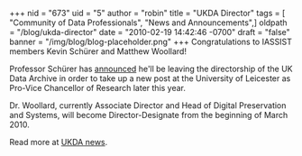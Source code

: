 +++
nid = "673"
uid = "5"
author = "robin"
title = "UKDA Director"
tags = [ "Community of Data Professionals", "News and Announcements",]
oldpath = "/blog/ukda-director"
date = "2010-02-19 14:42:46 -0700"
draft = "false"
banner = "/img/blog/blog-placeholder.png"
+++
Congratulations to IASSIST members Kevin Schürer and Matthew Woollard!

Professor Schürer has
[announced](http://www.data-archive.ac.uk/news/newsdetail.asp?id=2435)
he'll be leaving the directorship of the UK Data Archive in order to
take up a new post at the University of Leicester as Pro-Vice Chancellor
of Research later this year.

Dr. Woollard, currently Associate Director and Head of Digital
Preservation and Systems, will become Director-Designate from the
beginning of March 2010.

Read more at [UKDA
news](http://www.data-archive.ac.uk/news/newsdetail.asp?id=2435).
